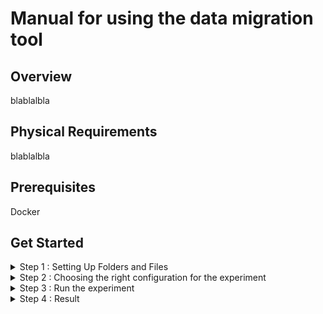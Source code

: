 
# Manual for using the data migration tool 

## Overview
blablalbla

## Physical Requirements
blablalbla


## Prerequisites

Docker


 ## Get Started

<details><summary> Step 1 : Setting Up Folders and Files</summary>
.
├── data/
│   ├── file1.txt
│   ├── file2.csv
│   └── file3.jpg
├── output/
└── configs/
    └── config.ini

  This is the structure you need to setup first.
  
  **data**    : In this folder you need to put all the files you want to migrate.
  **output**  : All outputs of the experiment will be found here.
  **configs** : All configs of the experiment must be here.
     **config.ini** :  The configuration file you'll need to edit in step 2.

</details>


<details><summary> Step 2 : Choosing the right configuration for the experiment</summary>

In this step, you'll edit the config.ini file in the configs folder.
Copy the template of config.ini from configs/config.ini in this repository and change it according to your needs.

**[remoteServer]**  here you save all SSH credentials of the remote server where to migrate the files

**host** : hostname / IP address of the server
**username** : username of the server
**password** : password of the server
**dataFolder_path** : folder where files are going to be stored on the remote server ( path should always end with / )

**[localServer]**  The migration tool is going to be running on the localServer, But we need the password for this server  to run some sudo commands

**password** : password to run sudo command
**dataFolder_path** : folder where files that are going to be migrated are savedb (path should always end with /). This value should always be data/ since you're saving your files in that folder as specified in step 1.
  
**[experiment]** 


**numberOfExperiments** : how many times each experiment is repeated with the same configuration ( for the accuracy of the results ).

**files** = file1,file2,file3 :  only provide the names of the files. These files must be stored in the data folder specified above.

**limits** = 1,10,1024 : limits should be in bytes 

**compressionTypes** = None,lz4,gzip : compression types can be None, lz4 and gzip

**[output]**

**path** = output/output.csv : path to the file to save the output of the experiments (CSV Format).This value should always be output/something.csv since as specified in step 1, the output of te experiment will be saved in the output folder.

</details>

<details><summary> Step 3 : Run the experiment</summary>

Now everything is ready. 
Go to the root directory of the project and launch this command 
```docker

docker run --privileged --memory="0" --cpus="0" -v "$(pwd)"/data:/app/data -v "$(pwd)"/configs:/app/configs -v "$(pwd)"/output:/app/output fareshamouda/datamigrationbenchmarkingtool

```

this code will run the container with unlimited resources amd launch the experiment.
</details>

<details><summary> Step 4 : Result</summary>

The result of the experiment will be found in output folder in a CSV format file.

</details>